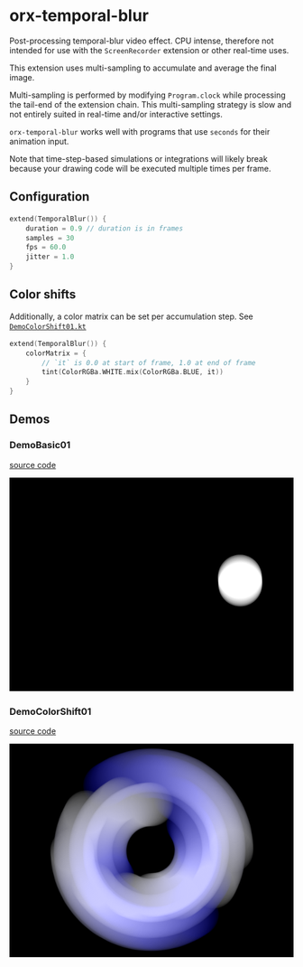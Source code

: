 # orx-temporal-blur

Post-processing temporal-blur video effect. CPU intense, therefore not intended 
for use with the `ScreenRecorder` extension or other real-time uses.

This extension uses multi-sampling to accumulate and average the final image. 

Multi-sampling is performed by modifying `Program.clock` 
while processing the tail-end of the extension chain. This multi-sampling strategy is slow and not
entirely suited in real-time and/or interactive settings.

`orx-temporal-blur` works well with programs that use `seconds` for their animation input.

Note that time-step-based simulations or integrations will likely break because your drawing code will be executed multiple times
per frame.

## Configuration

```kotlin
extend(TemporalBlur()) {
    duration = 0.9 // duration is in frames
    samples = 30 
    fps = 60.0 
    jitter = 1.0
}
```

## Color shifts

Additionally, a color matrix can be set per accumulation step. See [`DemoColorShift01.kt`](src/demo/kotlin/DemoColorShift01.kt)

```kotlin
extend(TemporalBlur()) {
    colorMatrix = {
        // `it` is 0.0 at start of frame, 1.0 at end of frame
        tint(ColorRGBa.WHITE.mix(ColorRGBa.BLUE, it))
    }
}
```


<!-- __demos__ -->
## Demos
### DemoBasic01
[source code](src/demo/kotlin/DemoBasic01.kt)

![DemoBasic01Kt](https://raw.githubusercontent.com/openrndr/orx/media/orx-temporal-blur/images/DemoBasic01Kt.png)

### DemoColorShift01
[source code](src/demo/kotlin/DemoColorShift01.kt)

![DemoColorShift01Kt](https://raw.githubusercontent.com/openrndr/orx/media/orx-temporal-blur/images/DemoColorShift01Kt.png)
